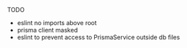 TODO

- eslint no imports above root
- prisma client masked
- eslint to prevent access to PrismaService outside db files
